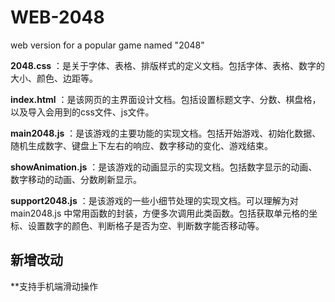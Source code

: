 # WEB-2048
web version for a popular game named "2048"

**2048.css** ：是关于字体、表格、排版样式的定义文档。包括字体、表格、数字的大小、颜色、边距等。

**index.html** ：是该网页的主界面设计文档。包括设置标题文字、分数、棋盘格，以及导入会用到的css文件、js文件。

**main2048.js** ：是该游戏的主要功能的实现文档。包括开始游戏、初始化数据、随机生成数字、键盘上下左右的响应、数字移动的变化、游戏结束。

**showAnimation.js** ：是该游戏的动画显示的实现文档。包括数字显示的动画、数字移动的动画、分数刷新显示。

**support2048.js** ：是该游戏的一些小细节处理的实现文档。可以理解为对 main2048.js 中常用函数的封装，方便多次调用此类函数。包括获取单元格的坐标、设置数字的颜色、判断格子是否为空、判断数字能否移动等。



## 新增改动
**支持手机端滑动操作